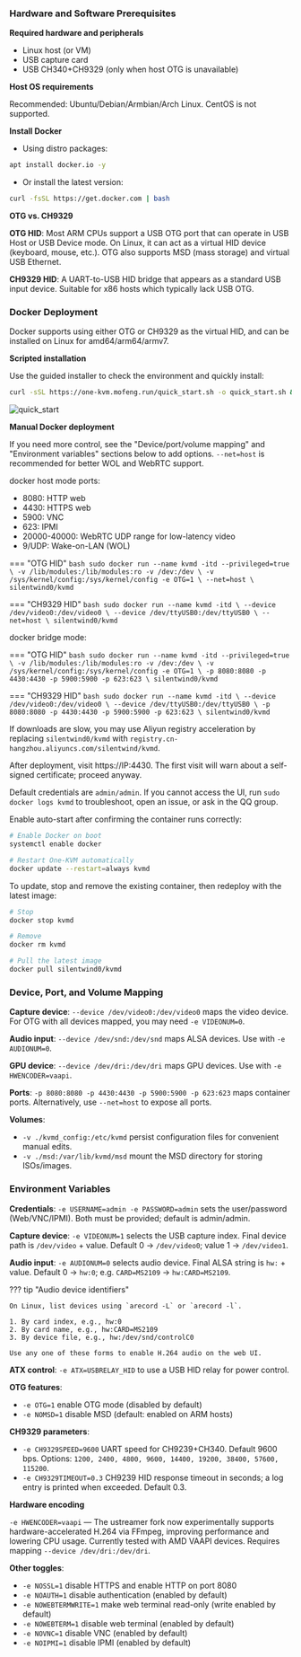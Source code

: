 ### Hardware and Software Prerequisites

**Required hardware and peripherals**

- Linux host (or VM)
- USB capture card
- USB CH340+CH9329 (only when host OTG is unavailable)

**Host OS requirements**

Recommended: Ubuntu/Debian/Armbian/Arch Linux. CentOS is not supported.


**Install Docker**

- Using distro packages:
``` bash
apt install docker.io -y
```
- Or install the latest version:
```bash
curl -fsSL https://get.docker.com | bash
```

**OTG vs. CH9329**

**OTG HID**: Most ARM CPUs support a USB OTG port that can operate in USB Host or USB Device mode. On Linux, it can act as a virtual HID device (keyboard, mouse, etc.). OTG also supports MSD (mass storage) and virtual USB Ethernet.

**CH9329 HID**: A UART-to-USB HID bridge that appears as a standard USB input device. Suitable for x86 hosts which typically lack USB OTG.
    
### Docker Deployment

Docker supports using either OTG or CH9329 as the virtual HID, and can be installed on Linux for amd64/arm64/armv7.

**Scripted installation**

Use the guided installer to check the environment and quickly install:

```bash
curl -sSL https://one-kvm.mofeng.run/quick_start.sh -o quick_start.sh && bash quick_start.sh
```

![quick_start](../img/image-202411161848.png)

**Manual Docker deployment**

If you need more control, see the "Device/port/volume mapping" and "Environment variables" sections below to add options. `--net=host` is recommended for better WOL and WebRTC support.

docker host mode ports:

- 8080: HTTP web
- 4430: HTTPS web
- 5900: VNC
- 623: IPMI
- 20000-40000: WebRTC UDP range for low-latency video
- 9/UDP: Wake-on-LAN (WOL)

=== "OTG HID"
    ``` bash
    sudo docker run --name kvmd -itd --privileged=true \
        -v /lib/modules:/lib/modules:ro -v /dev:/dev \
        -v /sys/kernel/config:/sys/kernel/config -e OTG=1 \
        --net=host \
        silentwind0/kvmd
    ```

=== "CH9329 HID"
    ``` bash
    sudo docker run --name kvmd -itd \
        --device /dev/video0:/dev/video0 \
        --device /dev/ttyUSB0:/dev/ttyUSB0 \
        --net=host \
        silentwind0/kvmd
    ```
 
docker bridge mode:

=== "OTG HID"
    ``` bash
    sudo docker run --name kvmd -itd --privileged=true \
        -v /lib/modules:/lib/modules:ro -v /dev:/dev \
        -v /sys/kernel/config:/sys/kernel/config -e OTG=1 \
        -p 8080:8080 -p 4430:4430 -p 5900:5900 -p 623:623 \
        silentwind0/kvmd
    ```

=== "CH9329 HID"
    ``` bash
    sudo docker run --name kvmd -itd \
        --device /dev/video0:/dev/video0 \
        --device /dev/ttyUSB0:/dev/ttyUSB0 \
        -p 8080:8080 -p 4430:4430 -p 5900:5900 -p 623:623 \
        silentwind0/kvmd
    ```

If downloads are slow, you may use Aliyun registry acceleration by replacing `silentwind0/kvmd` with `registry.cn-hangzhou.aliyuncs.com/silentwind/kvmd`.

After deployment, visit https://IP:4430. The first visit will warn about a self-signed certificate; proceed anyway.

Default credentials are `admin/admin`. If you cannot access the UI, run `sudo docker logs kvmd` to troubleshoot, open an issue, or ask in the QQ group.

Enable auto-start after confirming the container runs correctly:

```bash
# Enable Docker on boot
systemctl enable docker

# Restart One-KVM automatically
docker update --restart=always kvmd
```

To update, stop and remove the existing container, then redeploy with the latest image:

```bash
# Stop
docker stop kvmd

# Remove
docker rm kvmd

# Pull the latest image
docker pull silentwind0/kvmd
```


### Device, Port, and Volume Mapping

**Capture device**: `--device /dev/video0:/dev/video0` maps the video device. For OTG with all devices mapped, you may need `-e VIDEONUM=0`.

**Audio input**: `--device /dev/snd:/dev/snd` maps ALSA devices. Use with `-e AUDIONUM=0`.

**GPU device**: `--device /dev/dri:/dev/dri` maps GPU devices. Use with `-e HWENCODER=vaapi`.

**Ports**: `-p 8080:8080 -p 4430:4430 -p 5900:5900 -p 623:623` maps container ports. Alternatively, use `--net=host` to expose all ports.

**Volumes**:

- `-v ./kvmd_config:/etc/kvmd` persist configuration files for convenient manual edits.
- `-v ./msd:/var/lib/kvmd/msd` mount the MSD directory for storing ISOs/images.

### Environment Variables

**Credentials**: `-e USERNAME=admin -e PASSWORD=admin` sets the user/password (Web/VNC/IPMI). Both must be provided; default is admin/admin.

**Capture device**: `-e VIDEONUM=1` selects the USB capture index. Final device path is `/dev/video` + value. Default 0 -> `/dev/video0`; value 1 -> `/dev/video1`.
 
**Audio input**: `-e AUDIONUM=0` selects audio device. Final ALSA string is `hw:` + value. Default 0 -> `hw:0`; e.g. `CARD=MS2109` -> `hw:CARD=MS2109`.

??? tip "Audio device identifiers"

    On Linux, list devices using `arecord -L` or `arecord -l`.

    1. By card index, e.g., hw:0
    2. By card name, e.g., hw:CARD=MS2109
    3. By device file, e.g., hw:/dev/snd/controlC0

    Use any one of these forms to enable H.264 audio on the web UI.

**ATX control**: `-e ATX=USBRELAY_HID` to use a USB HID relay for power control.

**OTG features**:

- `-e OTG=1` enable OTG mode (disabled by default)
- `-e NOMSD=1` disable MSD (default: enabled on ARM hosts)

**CH9329 parameters**:

- `-e CH9329SPEED=9600` UART speed for CH9239+CH340. Default 9600 bps. Options: `1200, 2400, 4800, 9600, 14400, 19200, 38400, 57600, 115200`.
- `-e CH9329TIMEOUT=0.3` CH9239 HID response timeout in seconds; a log entry is printed when exceeded. Default 0.3.

**Hardware encoding**

`-e HWENCODER=vaapi` — The ustreamer fork now experimentally supports hardware-accelerated H.264 via FFmpeg, improving performance and lowering CPU usage. Currently tested with AMD VAAPI devices. Requires mapping `--device /dev/dri:/dev/dri`.


**Other toggles**:

- `-e NOSSL=1` disable HTTPS and enable HTTP on port 8080
- `-e NOAUTH=1` disable authentication (enabled by default)
- `-e NOWEBTERMWRITE=1` make web terminal read-only (write enabled by default)
- `-e NOWEBTERM=1` disable web terminal (enabled by default)
- `-e NOVNC=1` disable VNC (enabled by default)
- `-e NOIPMI=1` disable IPMI (enabled by default)


